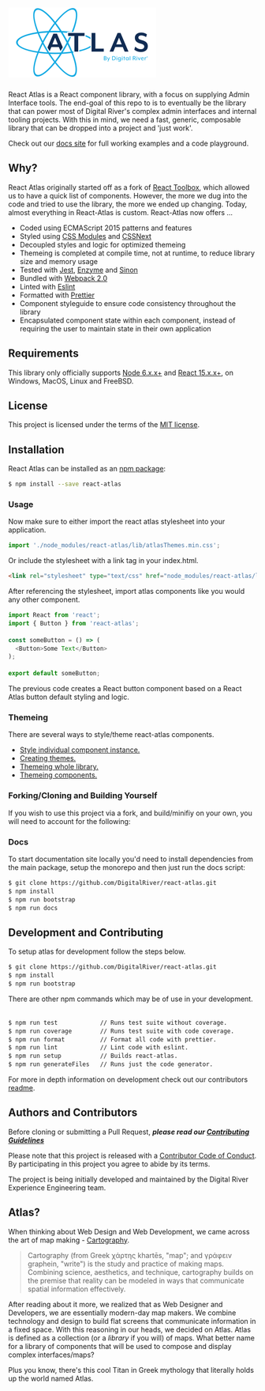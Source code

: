 # ![React-Atlas](https://github.com/DigitalRiver/react-atlas/blob/master/readme/images/logo_full_300.png)

React Atlas is a React component library, with a focus on supplying Admin Interface tools. The end-goal of this repo to is to eventually be the library that can power most of Digital River's complex admin interfaces and internal tooling projects. With this in mind, we need a fast, generic, composable library that can be dropped into a project and 'just work'.

Check out our [docs site](http://digitalriver.github.io/react-atlas/) for full working examples and a code playground.

## Why?
React Atlas originally started off as a fork of [React Toolbox](https://github.com/react-toolbox/react-toolbox), which allowed us to have a quick list of components. However, the more we dug into the code and tried to use the library, the more we ended up changing. Today, almost everything in React-Atlas is custom. React-Atlas now offers ...
- Coded using ECMAScript 2015 patterns and features
- Styled using [CSS Modules](https://github.com/css-modules/css-modules) and [CSSNext](http://cssnext.io/)
- Decoupled styles and logic for optimized themeing
- Themeing is completed at compile time, not at runtime, to reduce library size and memory usage
- Tested with [Jest](https://facebook.github.io/jest/), [Enzyme](https://github.com/airbnb/enzyme) and [Sinon](http://sinonjs.org/)
- Bundled with [Webpack 2.0](https://webpack.js.org/)
- Linted with [Eslint](http://eslint.org/)
- Formatted with [Prettier](https://github.com/prettier/prettier)
- Component styleguide to ensure code consistency throughout the library
- Encapsulated component state within each component, instead of requiring the user to maintain state in their own application

## Requirements
This library only officially supports [Node 6.x.x+](https://nodejs.org/en/) and [React 15.x.x+](https://facebook.github.io/react/), on Windows, MacOS, Linux and FreeBSD.

## License
This project is licensed under the terms of the [MIT license](https://github.com/DigitalRiver/react-atlas/blob/master/LICENSE).

## Installation
React Atlas can be installed as an [npm package](https://www.npmjs.com/package/react-atlas):
```bash
$ npm install --save react-atlas
```
### Usage

Now make sure to either import the react atlas stylesheet into your application.
```javascript
import './node_modules/react-atlas/lib/atlasThemes.min.css';
```
Or include the stylesheet with a link tag in your index.html.
```html
<link rel="stylesheet" type="text/css" href="node_modules/react-atlas/lib/atlasThemes.min.css">
```  
After referencing the stylesheet, import atlas components like you would any other component.

```javascript
import React from 'react';
import { Button } from 'react-atlas';

const someButton = () => (
  <Button>Some Text</Button>
);

export default someButton;
```

The previous code creates a React button component based on a React Atlas button default styling and logic.

### Themeing
There are several ways to style/theme react-atlas components.
- [Style individual component instance.](readme/themeing.md#Instance)
- [Creating themes.](readme/themeing.md#Create)
- [Themeing whole library.](readme/themeing.md#Themeing)
- [Themeing components.](readme/themeing.md#Components)

### Forking/Cloning and Building Yourself
If you wish to use this project via a fork, and build/minifiy on your own, you will need to account for the following:

### Docs
To start documentation site locally you'd need to install dependencies from the main package, setup the monorepo and then just run the docs script:

```bash
$ git clone https://github.com/DigitalRiver/react-atlas.git
$ npm install
$ npm run bootstrap
$ npm run docs
```
## Development and Contributing
To setup atlas for development follow the steps below.
```bash
$ git clone https://github.com/DigitalRiver/react-atlas.git
$ npm install
$ npm run bootstrap
```
There are other npm commands which may be of use in your development.
```bash

$ npm run test            // Runs test suite without coverage.
$ npm run coverage        // Runs test suite with code coverage.
$ npm run format          // Format all code with prettier.
$ npm run lint            // Lint code with eslint.
$ npm run setup           // Builds react-atlas.
$ npm run generateFiles   // Runs just the code generator.

```
For more in depth information on development check out our contributors [readme](readme/CONTRIBUTING.md#contributing).

## Authors and Contributors
Before cloning or submitting a Pull Request, ***please read our [Contributing Guidelines](https://github.com/DigitalRiver/react-atlas/blob/master/readme/CONTRIBUTING.md)***

Please note that this project is released with a [Contributor Code of Conduct](https://github.com/DigitalRiver/react-atlas/blob/master/readme/CODE_OF_CONDUCT.md). By participating in this project you agree to abide by its terms.

The project is being initially developed and maintained by the Digital River Experience Engineering team.


## Atlas?
When thinking about Web Design and Web Development, we came across the art of map making - [Cartography](https://en.wikipedia.org/wiki/Cartography).

>Cartography (from Greek χάρτης khartēs, "map"; and γράφειν graphein, "write") is the study and practice of making maps. Combining science, aesthetics, and technique, cartography builds on the premise that reality can be modeled in ways that communicate spatial information effectively.

After reading about it more, we realized that as Web Designer and Developers, we are essentially modern-day map makers. We combine technology and design to build flat screens that communicate information in a fixed space. With this reasoning in our heads, we decided on Atlas. Atlas is defined as a collection (or a _library_ if you will) of maps. What better name for a library of components that will be used to compose and display complex interfaces/maps?

Plus you know, there's this cool Titan in Greek mythology that literally holds up the world named Atlas.
